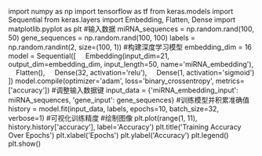 import numpy as np
import tensorflow as tf
from keras.models import Sequential
from keras.layers import Embedding, Flatten, Dense
import matplotlib.pyplot as plt
#输入数据
miRNA_sequences = np.random.rand(100, 50)
gene_sequences = np.random.rand(100, 100)
labels = np.random.randint(2, size=(100, 1))
#构建深度学习模型
embedding_dim = 16
model = Sequential([
    Embedding(input_dim=21, output_dim=embedding_dim, input_length=50, name='miRNA_embedding'),
    Flatten(),
    Dense(32, activation='relu'),
    Dense(1, activation='sigmoid')
])
model.compile(optimizer='adam', loss='binary_crossentropy', metrics=['accuracy'])
#调整输入数据键
input_data = {'miRNA_embedding_input': miRNA_sequences, 'gene_input': gene_sequences}
#训练模型并积累准确值
history = model.fit(input_data, labels, epochs=10, batch_size=32, verbose=1)
#可视化训练精度
#绘制图像
plt.plot(range(1, 11), history.history['accuracy'], label='Accuracy')
plt.title('Training Accuracy Over Epochs')
plt.xlabel('Epochs')
plt.ylabel('Accuracy')
plt.legend()
plt.show()
